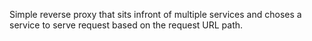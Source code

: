 Simple reverse proxy that sits infront of multiple services and choses a service
to serve request based on the request URL path.
